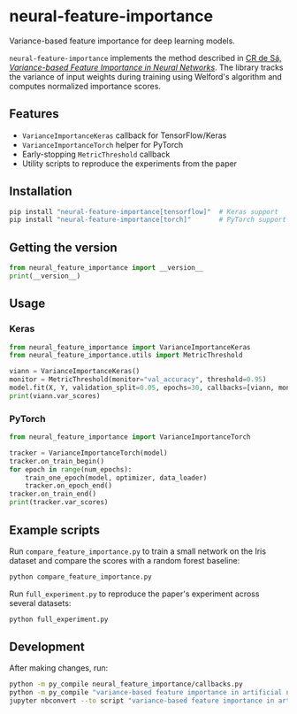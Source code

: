 # neural-feature-importance

Variance-based feature importance for deep learning models.

`neural-feature-importance` implements the method described in [CR de Sá, *Variance-based Feature Importance in Neural Networks*](https://doi.org/10.1007/978-3-030-33778-0_24). The library tracks the variance of input weights during training using Welford's algorithm and computes normalized importance scores.

## Features
- `VarianceImportanceKeras` callback for TensorFlow/Keras
- `VarianceImportanceTorch` helper for PyTorch
- Early-stopping `MetricThreshold` callback
- Utility scripts to reproduce the experiments from the paper

## Installation

```bash
pip install "neural-feature-importance[tensorflow]"  # Keras support
pip install "neural-feature-importance[torch]"       # PyTorch support
```

## Getting the version

```python
from neural_feature_importance import __version__
print(__version__)
```

## Usage

### Keras

```python
from neural_feature_importance import VarianceImportanceKeras
from neural_feature_importance.utils import MetricThreshold

viann = VarianceImportanceKeras()
monitor = MetricThreshold(monitor="val_accuracy", threshold=0.95)
model.fit(X, Y, validation_split=0.05, epochs=30, callbacks=[viann, monitor])
print(viann.var_scores)
```

### PyTorch

```python
from neural_feature_importance import VarianceImportanceTorch

tracker = VarianceImportanceTorch(model)
tracker.on_train_begin()
for epoch in range(num_epochs):
    train_one_epoch(model, optimizer, data_loader)
    tracker.on_epoch_end()
tracker.on_train_end()
print(tracker.var_scores)
```

## Example scripts

Run `compare_feature_importance.py` to train a small network on the Iris dataset and compare the scores with a random forest baseline:

```bash
python compare_feature_importance.py
```

Run `full_experiment.py` to reproduce the paper's experiment across several datasets:

```bash
python full_experiment.py
```

## Development

After making changes, run:

```bash
python -m py_compile neural_feature_importance/callbacks.py
python -m py_compile "variance-based feature importance in artificial neural networks.ipynb" 2>&1 | head
jupyter nbconvert --to script "variance-based feature importance in artificial neural networks.ipynb" --stdout | head
```
